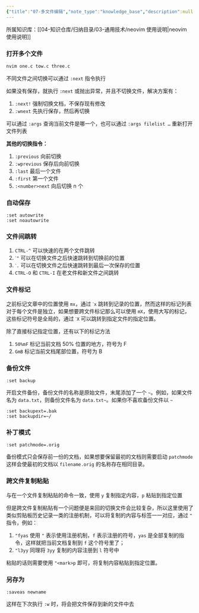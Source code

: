 ```yaml
---
{"title":"07-多文件编辑","note_type":"knowledge_base","description":null,"tags":["开发工具","neovim"],"create_time":"2024-08-13","update_time":"2025-02-19","dg-home":false,"dg-publish":true,"aliase":[],"root":"neovim 使用说明","permalink":"/04-知识仓库/知识单元/03-通用技术/neovim 使用说明/07-多文件编辑/","dgPassFrontmatter":true,"noteIcon":"","created":"2024-08-13","updated":"2025-02-19"}
---
```



所属知识库：[[04-知识仓库/归纳目录/03-通用技术/neovim 使用说明\|neovim 使用说明]]

### 打开多个文件

```bash
nvim one.c tow.c three.c
```

不同文件之间切换可以通过 `:next` 指令执行

如果没有保存，就执行 `:next` 或抛出异常，并且不切换文件，解决方案有：

1. `:next!` 强制切换文档，不保存现有修改
2. `:wnext` 先执行保存，然后再切换

可以通过 `:args` 查询当前文件是哪一个，也可以通过 `:args filelist …` 重新打开文件列表

**其他的切换指令：**

1. `:previous` 向前切换
2. `:wprevious` 保存后向前切换
3. `:last` 最后一个文件
4. `:first` 第一个文件
5. `:<number>next` 向后切换 n 个

### 自动保存

```vimscript
:set autowrite
:set noautowrite
```

### 文件间跳转

1. `CTRL-^` 可以快速的在两个文件跳转
2. `ˋ"` 可以在切换文件之后快速跳转到切换前的位置
3. `ˋ.` 可以在切换文件之后快速跳转到最后一次保存的位置
4. `CTRL-O` 和 `CTRL-I` 在老文件和新文件之间跳转

### 文件标记

之前标记文章中的位置使用 `mx`，通过 `ˋx` 跳转到记录的位置，然而这样的标记列表对于每个文件是独立，如果想要跨文件标记那么可以使用 `mX`，使用大写的标记，这些标记符号是全局的，通过 `ˋX` 可以跳转到指定文件的指定位置。

除了直接标记指定位置，还有以下的标记方法

1. `50%mF` 标记当前文档 50% 位置的地方，符号为 F
2. `GmB` 标记当前文档尾部位置，符号为 B

### 备份文件

```vimscript
:set backup
```

开启文件备份，备份文件的名称是原始文件，末尾添加了一个 `~`。例如，如果文件名为 `data.txt`，则备份文件名为 `data.txt~`。如果你不喜欢备份文件以 `~`

```vimscript
:set backupext=.bak
:set backupdir=~/
```

### 补丁模式

```vimscript
:set patchmode=.orig
```

备份模式只会保存前一份的文档，如果想要保留最初的文档则需要启动 `patchmode` 这样会使最初的文档以 `filename.orig` 的名称存在相同目录。

### 跨文件复制粘贴

与在一个文件复制粘贴的命令一致，使用 `y` 复制指定内容，`p` 粘贴到指定位置

但是跨文件复制粘贴有一个问题便是来回的切换文件会比较复杂，所以这里使用了类似剪贴板历史记录一类的注册机制，可以将复制的内容与标签一一对应，通过 `"` 指令，例如：

1. `"fyas` 使用 `"` 表示使用注册机制，`f` 表示注册的符号，`yas` 是全部复制的指令，这样就把当前文档复制到 `f` 这个符号里了；
2. `"l3yy` 同理将 `3yy` 复制的内容注册到 `l` 符号中

粘贴的话则需要使用 `"<mark>p` 即可，将复制内容粘贴到指定位置。

### 另存为

```vimscript
:saveas newname
```

这样在下次执行 `:w` 时，将会把文件保存到新的文件中去
